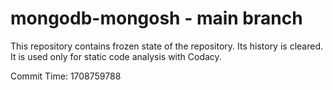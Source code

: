 # mongodb-mongosh - main branch

This repository contains frozen state of the repository.
Its history is cleared. It is used only for static code
analysis with Codacy.

Commit Time: 1708759788